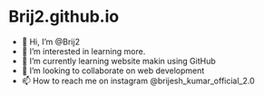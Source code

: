 # Brij2.github.io
- 👋 Hi, I’m @Brij2
- 👀 I’m interested in learning more.
- 🌱 I’m currently learning website makin using GitHub
- 💞️ I’m looking to collaborate on web development
- 📫 How to reach me on instagram @brijesh_kumar_official_2.0
